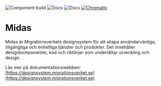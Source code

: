 ![Component build](https://github.com/migrationsverket/midas/actions/workflows/components-ci.yml/badge.svg) ![Docs](https://github.com/migrationsverket/midas/actions/workflows/documentation-ci.yml/badge.svg) ![Docs](https://github.com/migrationsverket/midas/actions/workflows/test-storybook.yml/badge.svg) [![Chromatic](https://github.com/migrationsverket/midas/actions/workflows/chromatic.yml/badge.svg)](https://github.com/migrationsverket/midas/actions/workflows/chromatic.yml)

# Midas

Midas är Migrationsverkets designsystem för att skapa användarvänliga, tillgängliga och enhetliga tjänster och produkter. Det innehåller designkomponenter, kod och riktlinjer som underlättar utveckling och design.

Läs mer på dokumentationswebben: [https://designsystem.migrationsverket.se](https://designsystem.migrationsverket.se)
